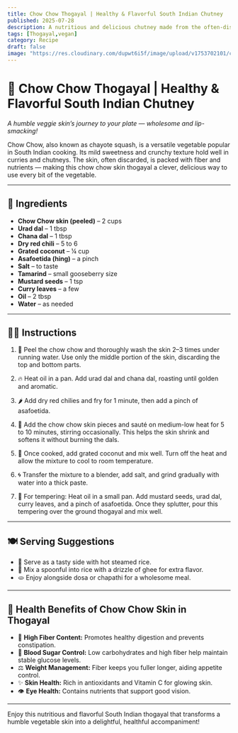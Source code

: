 ```yaml
---
title: Chow Chow Thogayal | Healthy & Flavorful South Indian Chutney
published: 2025-07-28  
description: A nutritious and delicious chutney made from the often-discarded chow chow (chayote) skin, roasted dals, and spices — a perfect tangy and fiber-rich accompaniment to South Indian meals.  
tags: [Thogayal,vegan]  
category: Recipe
draft: false  
image: "https://res.cloudinary.com/dupwt6i5f/image/upload/v1753702101/chow_chow_thogayal.jpg"  
---
```


# 🌿 Chow Chow Thogayal | Healthy & Flavorful South Indian Chutney

*A humble veggie skin’s journey to your plate — wholesome and lip-smacking!*

Chow Chow, also known as chayote squash, is a versatile vegetable popular in South Indian cooking. Its mild sweetness and crunchy texture hold well in curries and chutneys. The skin, often discarded, is packed with fiber and nutrients — making this chow chow skin thogayal a clever, delicious way to use every bit of the vegetable.

---

## 🛒 Ingredients

-  **Chow Chow skin (peeled)** – 2 cups  
-  **Urad dal** – 1 tbsp  
-  **Chana dal** – 1 tbsp  
-  **Dry red chili** – 5 to 6  
-  **Grated coconut** – ¼ cup  
-  **Asafoetida (hing)** – a pinch  
-  **Salt** – to taste
-  **Tamarind** – small gooseberry size
-  **Mustard seeds** – 1 tsp  
-  **Curry leaves** – a few  
-  **Oil** – 2 tbsp  
-  **Water** – as needed  

---

## 👩‍🍳 Instructions

1. 🧽 Peel the chow chow and thoroughly wash the skin 2–3 times under running water. Use only the middle portion of the skin, discarding the top and bottom parts.  

2. 🔥 Heat oil in a pan. Add urad dal and chana dal, roasting until golden and aromatic.  

3. 🌶️ Add dry red chilies and fry for 1 minute, then add a pinch of asafoetida.  

4. 🍳 Add the chow chow skin pieces and sauté on medium-low heat for 5 to 10 minutes, stirring occasionally. This helps the skin shrink and softens it without burning the dals.  

5. 🥥 Once cooked, add grated coconut and mix well. Turn off the heat and allow the mixture to cool to room temperature.  

6. 🌀 Transfer the mixture to a blender, add salt, and grind gradually with water into a thick paste.  

7. 🍳 For tempering: Heat oil in a small pan. Add mustard seeds, urad dal, curry leaves, and a pinch of asafoetida. Once they splutter, pour this tempering over the ground thogayal and mix well.  

---

## 🍽️ Serving Suggestions

- 🍚 Serve as a tasty side with hot steamed rice.  
- 🧈 Mix a spoonful into rice with a drizzle of ghee for extra flavor.  
- 🫓 Enjoy alongside dosa or chapathi for a wholesome meal.  

---

## 🌟 Health Benefits of Chow Chow Skin in Thogayal

- 💪 **High Fiber Content:** Promotes healthy digestion and prevents constipation.  
- 🔄 **Blood Sugar Control:** Low carbohydrates and high fiber help maintain stable glucose levels.  
- ⚖️ **Weight Management:** Fiber keeps you fuller longer, aiding appetite control.  
- ✨ **Skin Health:** Rich in antioxidants and Vitamin C for glowing skin.  
- 👁️ **Eye Health:** Contains nutrients that support good vision.  

---

Enjoy this nutritious and flavorful South Indian thogayal that transforms a humble vegetable skin into a delightful, healthful accompaniment!  
